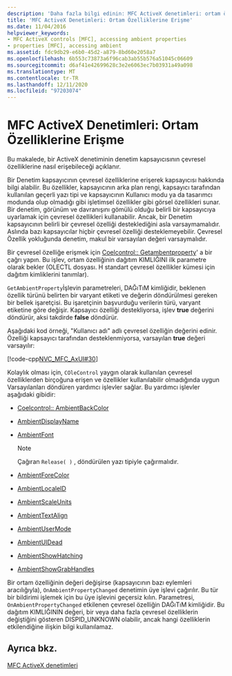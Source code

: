 ```yaml
---
description: 'Daha fazla bilgi edinin: MFC ActiveX denetimleri: ortam özelliklerine erişme'
title: 'MFC ActiveX Denetimleri: Ortam Özelliklerine Erişme'
ms.date: 11/04/2016
helpviewer_keywords:
- MFC ActiveX controls [MFC], accessing ambient properties
- properties [MFC], accessing ambient
ms.assetid: fdc9db29-e6b0-45d2-a879-8bd60e2058a7
ms.openlocfilehash: 6b553c73873a6f96cab3ab55b576a51045c06609
ms.sourcegitcommit: d6af41e42699628c3e2e6063ec7b03931a49a098
ms.translationtype: MT
ms.contentlocale: tr-TR
ms.lasthandoff: 12/11/2020
ms.locfileid: "97203074"
---
```

# <a name="mfc-activex-controls-accessing-ambient-properties"></a>MFC ActiveX Denetimleri: Ortam Özelliklerine Erişme

Bu makalede, bir ActiveX denetiminin denetim kapsayıcısının çevresel özelliklerine nasıl erişebileceği açıklanır.

Bir Denetim kapsayıcının çevresel özelliklerine erişerek kapsayıcısı hakkında bilgi alabilir. Bu özellikler, kapsayıcının arka plan rengi, kapsayıcı tarafından kullanılan geçerli yazı tipi ve kapsayıcının Kullanıcı modu ya da tasarımcı modunda olup olmadığı gibi işletimsel özellikler gibi görsel özellikleri sunar. Bir denetim, görünüm ve davranışını gömülü olduğu belirli bir kapsayıcıya uyarlamak için çevresel özellikleri kullanabilir. Ancak, bir Denetim kapsayıcının belirli bir çevresel özelliği desteklediğini asla varsaymamalıdır. Aslında bazı kapsayıcılar hiçbir çevresel özelliği desteklemeyebilir. Çevresel Özellik yokluğunda denetim, makul bir varsayılan değeri varsaymalıdır.

Bir çevresel özelliğe erişmek için [Coelcontrol:: Getambentproperty](reference/colecontrol-class.md#getambientproperty)' a bir çağrı yapın. Bu işlev, ortam özelliğinin dağıtım KIMLIĞINI ilk parametre olarak bekler (OLECTL dosyası. H standart çevresel özellikler kümesi için dağıtım kimliklerini tanımlar).

`GetAmbientProperty`İşlevin parametreleri, DAĞıTıM kimliğidir, beklenen özellik türünü belirten bir varyant etiketi ve değerin döndürülmesi gereken bir bellek işaretçisi. Bu işaretçinin başvurduğu verilerin türü, varyant etiketine göre değişir. Kapsayıcı özelliği destekliyorsa, işlev **true** değerini döndürür, aksi takdirde **false** döndürür.

Aşağıdaki kod örneği, "Kullanıcı adı" adlı çevresel özelliğin değerini edinir. Özelliği kapsayıcı tarafından desteklenmiyorsa, varsayılan **true** değeri varsayılır:

[!code-cpp[NVC_MFC_AxUI#30](codesnippet/cpp/mfc-activex-controls-accessing-ambient-properties_1.cpp)]

Kolaylık olması için, `COleControl` yaygın olarak kullanılan çevresel özelliklerden birçoğuna erişen ve özellikler kullanılabilir olmadığında uygun Varsayılanları döndüren yardımcı işlevler sağlar. Bu yardımcı işlevler aşağıdaki gibidir:

- [Coelcontrol:: AmbientBackColor](reference/colecontrol-class.md#ambientbackcolor)

- [AmbientDisplayName](reference/colecontrol-class.md#ambientdisplayname)

- [AmbientFont](reference/colecontrol-class.md#ambientfont)

    > [!NOTE]
    >  Çağıran `Release( )` , döndürülen yazı tipiyle çağırmalıdır.

- [AmbientForeColor](reference/colecontrol-class.md#ambientforecolor)

- [AmbientLocaleID](reference/colecontrol-class.md#ambientlocaleid)

- [AmbientScaleUnits](reference/colecontrol-class.md#ambientscaleunits)

- [AmbientTextAlign](reference/colecontrol-class.md#ambienttextalign)

- [AmbientUserMode](reference/colecontrol-class.md#ambientusermode)

- [AmbientUIDead](reference/colecontrol-class.md#ambientuidead)

- [AmbientShowHatching](reference/colecontrol-class.md#ambientshowhatching)

- [AmbientShowGrabHandles](reference/colecontrol-class.md#ambientshowgrabhandles)

Bir ortam özelliğinin değeri değişirse (kapsayıcının bazı eylemleri aracılığıyla), `OnAmbientPropertyChanged` denetimin üye işlevi çağırılır. Bu tür bir bildirimi işlemek için bu üye işlevini geçersiz kılın. Parametresi, `OnAmbientPropertyChanged` etkilenen çevresel özelliğin DAĞıTıM kimliğidir. Bu dağıtım KIMLIĞININ değeri, bir veya daha fazla çevresel özelliklerin değiştiğini gösteren DISPID_UNKNOWN olabilir, ancak hangi özelliklerin etkilendiğine ilişkin bilgi kullanılamaz.

## <a name="see-also"></a>Ayrıca bkz.

[MFC ActiveX denetimleri](mfc-activex-controls.md)
